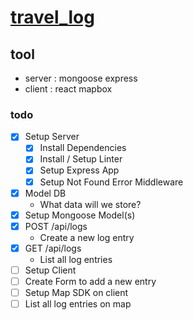 # [travel_log](https://www.youtube.com/watch?v=5pQsl9u_10M)

## tool
 - server : mongoose express
 - client : react mapbox

### todo

- [x] Setup Server
  - [x] Install Dependencies
  - [x] Install / Setup Linter
  - [x] Setup Express App
  - [x] Setup Not Found Error Middleware
- [x] Model DB
  - What data will we store?
- [x] Setup Mongoose Model(s)
- [x] POST /api/logs
  - Create a new log entry
- [x] GET /api/logs
  - List all log entries
- [ ] Setup Client
- [ ] Create Form to add a new entry
- [ ] Setup Map SDK on client
- [ ] List all log entries on map
